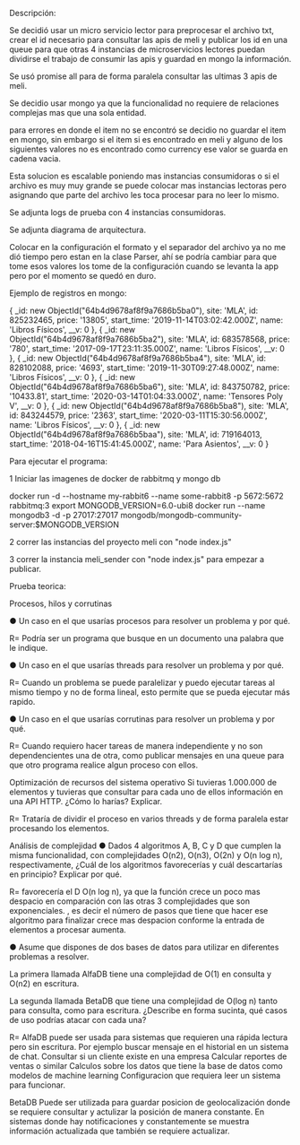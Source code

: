 Descripción:


Se decidió usar un micro servicio lector para preprocesar el archivo txt, crear el id necesario para consultar las apis de meli y publicar los id en una queue para que otras
4 instancias de microservicios lectores puedan dividirse el trabajo de consumir las apis y guardad en mongo la información.

Se usó promise all para de forma paralela consultar las ultimas 3 apis de meli.

Se decidio usar mongo ya que la funcionalidad no requiere de relaciones complejas mas que una sola entidad.

para errores en donde el item no se encontró se decidio no guardar el item en mongo, sin embargo si el item si es encontrado en meli y alguno de los siguientes
valores no es encontrado como currency ese valor se guarda en cadena vacia.

Esta solucion es escalable poniendo mas instancias consumidoras o si el archivo es muy muy grande se puede colocar mas instancias lectoras pero asignando que parte del archivo les toca procesar para no leer lo mismo.

Se adjunta logs de prueba con 4 instancias consumidoras.

Se adjunta diagrama de arquitectura.

Colocar en la configuración el formato y el separador del archivo ya no me dió tiempo pero estan en la clase Parser, ahí se podría cambiar para que tome esos valores los tome de la configuración cuando se levanta la app pero por el momento se quedó en duro.

Ejemplo de registros en mongo:

 {
    _id: new ObjectId("64b4d9678af8f9a7686b5ba0"),
    site: 'MLA',
    id: 825232465,
    price: '13805',
    start_time: '2019-11-14T03:02:42.000Z',
    name: 'Libros Físicos',
    __v: 0
  },
  {
    _id: new ObjectId("64b4d9678af8f9a7686b5ba2"),
    site: 'MLA',
    id: 683578568,
    price: '780',
    start_time: '2017-09-17T23:11:35.000Z',
    name: 'Libros Físicos',
    __v: 0
  },
  {
    _id: new ObjectId("64b4d9678af8f9a7686b5ba4"),
    site: 'MLA',
    id: 828102088,
    price: '4693',
    start_time: '2019-11-30T09:27:48.000Z',
    name: 'Libros Físicos',
    __v: 0
  },
  {
    _id: new ObjectId("64b4d9678af8f9a7686b5ba6"),
    site: 'MLA',
    id: 843750782,
    price: '10433.81',
    start_time: '2020-03-14T01:04:33.000Z',
    name: 'Tensores Poly V',
    __v: 0
  },
  {
    _id: new ObjectId("64b4d9678af8f9a7686b5ba8"),
    site: 'MLA',
    id: 843244579,
    price: '2363',
    start_time: '2020-03-11T15:30:56.000Z',
    name: 'Libros Físicos',
    __v: 0
  },
  {
    _id: new ObjectId("64b4d9678af8f9a7686b5baa"),
    site: 'MLA',
    id: 719164013,
    start_time: '2018-04-16T15:41:45.000Z',
    name: 'Para Asientos',
    __v: 0
  }




Para ejecutar el programa:


1 Iniciar las imagenes de docker de rabbitmq y mongo db

docker run -d --hostname my-rabbit6 --name some-rabbit8 -p 5672:5672 rabbitmq:3
export MONGODB_VERSION=6.0-ubi8
docker run --name mongodb3 -d -p 27017:27017 mongodb/mongodb-community-server:$MONGODB_VERSION


2 correr las instancias del proyecto meli con "node index.js"


3 correr la instancia meli_sender con "node index.js" para empezar a publicar.



Prueba teorica:


Procesos, hilos y corrutinas

● Un caso en el que usarías procesos para resolver un problema y por qué.

R= Podría ser un programa que busque en un documento una palabra que le indique.

● Un caso en el que usarías threads para resolver un problema y por qué.

R= Cuando un problema se puede paralelizar y puedo ejecutar tareas al mismo tiempo y no de forma lineal, esto permite que se pueda ejecutar más rapido.

● Un caso en el que usarías corrutinas para resolver un problema y por qué.

R= Cuando requiero hacer tareas de manera independiente y no son dependencientes una de otra, como publicar mensajes en una queue para que otro programa realice algun proceso con ellos.



Optimización de recursos del sistema operativo
Si tuvieras 1.000.000 de elementos y tuvieras que consultar para cada uno de
ellos información en una API HTTP. ¿Cómo lo harías? Explicar.

R= Trataría de dividir el proceso en varios threads y de forma paralela estar procesando los elementos.




Análisis de complejidad
● Dados 4 algoritmos A, B, C y D que cumplen la misma funcionalidad, con
complejidades O(n2), O(n3), O(2n) y O(n log n), respectivamente, ¿Cuál de los
algoritmos favorecerías y cuál descartarías en principio? Explicar por qué.

R= favorecería el D O(n log n), ya que la función crece un poco mas despacio en comparación con las otras 3 complejidades que son exponenciales.
, es decir el número de pasos que tiene que hacer ese algoritmo para finalizar crece mas despacion conforme la entrada de elementos a procesar aumenta.


● Asume que dispones de dos bases de datos para utilizar en diferentes
problemas a resolver. 

La primera llamada AlfaDB tiene una complejidad de O(1)
en consulta y O(n2) en escritura.


La segunda llamada BetaDB que tiene una
complejidad de O(log n) tanto para consulta, como para escritura. ¿Describe en
forma sucinta, qué casos de uso podrías atacar con cada una?


R= AlfaDB puede ser usada para sistemas que requieren una rápida lectura pero sin escritura.
Por ejemplo buscar mensaje en el historial en un sistema de chat.
Consultar si un cliente existe en una empresa
Calcular reportes de ventas o similar
Calculos sobre los datos que tiene la base de datos como modelos de machine learning
Configuracion que requiera leer un sistema para funcionar.

BetaDB
Puede ser utilizada para guardar posicion de geolocalización donde se requiere consultar y actulizar la posición de manera constante.
En sistemas donde hay notificaciones y constantemente se muestra información actualizada que también se requiere actualizar.
